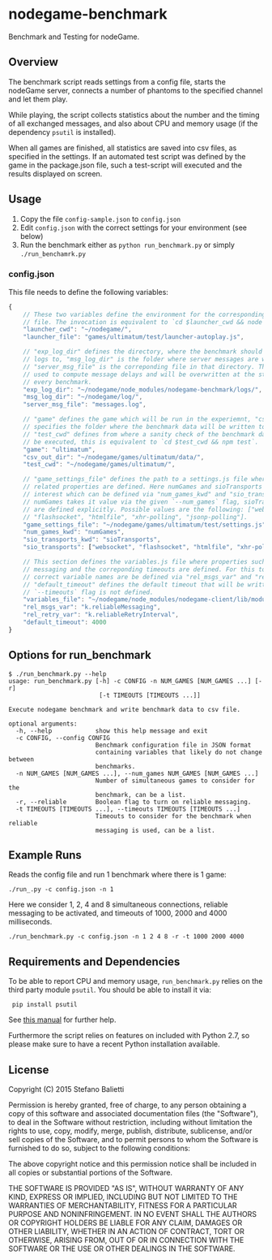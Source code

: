 # nodegame-benchmark

Benchmark and Testing for nodeGame.

## Overview

The benchmark script reads settings from a config file, starts the
nodeGame server, connects a number of phantoms to the specified
channel and let them play.

While playing, the script collects statistics about the number and the
timing of all exchanged messages, and also about CPU and memory usage
(if the dependency `psutil` is installed).

When all games are finished, all statistics are saved into csv files,
as specified in the settings. If an automated test script was defined
by the game in the package.json file, such a test-script will executed
and the results displayed on screen.


## Usage

1. Copy the file `config-sample.json` to `config.json`
2. Edit `config.json` with the correct settings for your environment (see below)
3. Run the benchmark either as `python run_benchmark.py` or simply
`./run_benchamrk.py`

### config.json

This file needs to define the following variables:

```javascript
{
    // These two variables define the environment for the corresponding autoplay
    // file. The invocation is equivalent to `cd $launcher_cwd && node $launcher_file`.
    "launcher_cwd": "~/nodegame/",
    "launcher_file": "games/ultimatum/test/launcher-autoplay.js",

    // "exp_log_dir" defines the directory, where the benchmark should write its
    // logs to, "msg_log_dir" is the folder where server messages are written and
    // "server_msg_file" is the correponding file in that directory. This file is
    // used to compute message delays and will be overwritten at the start of
    // every benchmark.
    "exp_log_dir": "~/nodegame/node_modules/nodegame-benchmark/logs/",
    "msg_log_dir": "~/nodegame/log/",
    "server_msg_file": "messages.log",

    // "game" defines the game which will be run in the experiemnt, "csv_out_dir"
    // specifies the folder where the benchmark data will be written to and
    // "test_cwd" defines from where a sanity check of the benchmark data should
    // be executed, this is equivalent to `cd $test_cwd && npm test`.
    "game": "ultimatum",
    "csv_out_dir": "~/nodegame/games/ultimatum/data/",
    "test_cwd": "~/nodegame/games/ultimatum/",

    // "game_settings_file" defines the path to a settings.js file where game
    // related properties are defined. Here numGames and sioTransports are of
    // interest which can be defined via "num_games_kwd" and "sio_transports_kwd".
    // numGames takes it value via the given `--num_games` flag, sioTransports
    // are defined explicitly. Possible values are the following: ["websocket",
    // "flashsocket", "htmlfile", "xhr-polling", "jsonp-polling"].
    "game_settings_file": "~/nodegame/games/ultimatum/test/settings.js",
    "num_games_kwd": "numGames",
    "sio_transports_kwd": "sioTransports",
    "sio_transports": ["websocket", "flashsocket", "htmlfile", "xhr-polling", "jsonp-polling"],

    // This section defines the variables.js file where properties such as reliable
    // messaging and the correponding timeouts are defined. For this to work the
    // correct variable names are be defined via "rel_msgs_var" and "rel_retry_var".
    // "default_timeout" defines the default timeout that will be written when the
    // `--timeouts` flag is not defined.
    "variables_file": "~/nodegame/node_modules/nodegame-client/lib/modules/variables.js",
    "rel_msgs_var": "k.reliableMessaging",
    "rel_retry_var": "k.reliableRetryInterval",
    "default_timeout": 4000
}
```


## Options for run_benchmark

```
$ ./run_benchmark.py --help
usage: run_benchmark.py [-h] -c CONFIG -n NUM_GAMES [NUM_GAMES ...] [-r]
                         [-t TIMEOUTS [TIMEOUTS ...]]

Execute nodegame benchmark and write benchmark data to csv file.

optional arguments:
  -h, --help            show this help message and exit
  -c CONFIG, --config CONFIG
                        Benchmark configuration file in JSON format
                        containing variables that likely do not change between
                        benchmarks.
  -n NUM_GAMES [NUM_GAMES ...], --num_games NUM_GAMES [NUM_GAMES ...]
                        Number of simultaneous games to consider for the
                        benchmark, can be a list.
  -r, --reliable        Boolean flag to turn on reliable messaging.
  -t TIMEOUTS [TIMEOUTS ...], --timeouts TIMEOUTS [TIMEOUTS ...]
                        Timeouts to consider for the benchmark when reliable
                        messaging is used, can be a list.
```

## Example Runs

Reads the config file and run 1 benchmark where there is 1 game:

    ./run_.py -c config.json -n 1


Here we consider 1, 2, 4 and 8 simultaneous connections, reliable
messaging to be activated, and timeouts of 1000, 2000 and 4000
milliseconds.

    ./run_benchmark.py -c config.json -n 1 2 4 8 -r -t 1000 2000 4000


## Requirements and Dependencies

To be able to report CPU and memory usage, `run_benchmark.py` relies
on the third party module `psutil`. You should be able to install it
via:

     pip install psutil

See
[this manual](https://github.com/giampaolo/psutil/blob/master/INSTALL.rst)
for further help. 

Furthermore the script relies on features on included with Python 2.7,
so please make sure to have a recent Python installation available.


## License

Copyright (C) 2015 Stefano Balietti

Permission is hereby granted, free of charge, to any person obtaining
a copy of this software and associated documentation files (the
"Software"), to deal in the Software without restriction, including
without limitation the rights to use, copy, modify, merge, publish,
distribute, sublicense, and/or sell copies of the Software, and to
permit persons to whom the Software is furnished to do so, subject to
the following conditions:

The above copyright notice and this permission notice shall be
included in all copies or substantial portions of the Software.

THE SOFTWARE IS PROVIDED "AS IS", WITHOUT WARRANTY OF ANY KIND,
EXPRESS OR IMPLIED, INCLUDING BUT NOT LIMITED TO THE WARRANTIES OF
MERCHANTABILITY, FITNESS FOR A PARTICULAR PURPOSE AND
NONINFRINGEMENT. IN NO EVENT SHALL THE AUTHORS OR COPYRIGHT HOLDERS BE
LIABLE FOR ANY CLAIM, DAMAGES OR OTHER LIABILITY, WHETHER IN AN ACTION
OF CONTRACT, TORT OR OTHERWISE, ARISING FROM, OUT OF OR IN CONNECTION
WITH THE SOFTWARE OR THE USE OR OTHER DEALINGS IN THE SOFTWARE.
